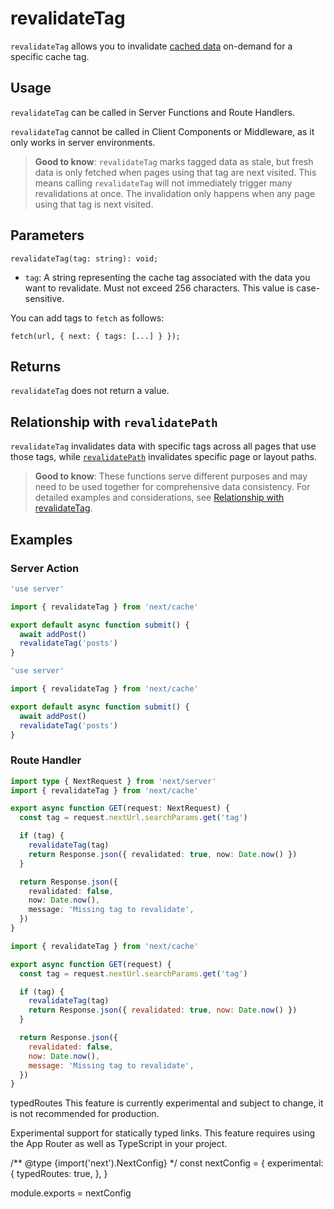 # revalidateTag

`revalidateTag` allows you to invalidate [cached data](/docs/app/guides/caching.md) on-demand for a specific cache tag.

## Usage

`revalidateTag` can be called in Server Functions and Route Handlers.

`revalidateTag` cannot be called in Client Components or Middleware, as it only works in server environments.

> **Good to know**: `revalidateTag` marks tagged data as stale, but fresh data is only fetched when pages using that tag are next visited. This means calling `revalidateTag` will not immediately trigger many revalidations at once. The invalidation only happens when any page using that tag is next visited.

## Parameters

```tsx
revalidateTag(tag: string): void;
```

* `tag`: A string representing the cache tag associated with the data you want to revalidate. Must not exceed 256 characters. This value is case-sensitive.

You can add tags to `fetch` as follows:

```tsx
fetch(url, { next: { tags: [...] } });
```

## Returns

`revalidateTag` does not return a value.

## Relationship with `revalidatePath`

`revalidateTag` invalidates data with specific tags across all pages that use those tags, while [`revalidatePath`](/docs/app/api-reference/functions/revalidatePath.md) invalidates specific page or layout paths.

> **Good to know**: These functions serve different purposes and may need to be used together for comprehensive data consistency. For detailed examples and considerations, see [Relationship with revalidateTag](/docs/app/api-reference/functions/revalidatePath.md#relationship-with-revalidatetag).

## Examples

### Server Action

```ts filename="app/actions.ts" switcher
'use server'

import { revalidateTag } from 'next/cache'

export default async function submit() {
  await addPost()
  revalidateTag('posts')
}
```

```js filename="app/actions.js" switcher
'use server'

import { revalidateTag } from 'next/cache'

export default async function submit() {
  await addPost()
  revalidateTag('posts')
}
```

### Route Handler

```ts filename="app/api/revalidate/route.ts" switcher
import type { NextRequest } from 'next/server'
import { revalidateTag } from 'next/cache'

export async function GET(request: NextRequest) {
  const tag = request.nextUrl.searchParams.get('tag')

  if (tag) {
    revalidateTag(tag)
    return Response.json({ revalidated: true, now: Date.now() })
  }

  return Response.json({
    revalidated: false,
    now: Date.now(),
    message: 'Missing tag to revalidate',
  })
}
```

```js filename="app/api/revalidate/route.js" switcher
import { revalidateTag } from 'next/cache'

export async function GET(request) {
  const tag = request.nextUrl.searchParams.get('tag')

  if (tag) {
    revalidateTag(tag)
    return Response.json({ revalidated: true, now: Date.now() })
  }

  return Response.json({
    revalidated: false,
    now: Date.now(),
    message: 'Missing tag to revalidate',
  })
}
```

typedRoutes
This feature is currently experimental and subject to change, it is not recommended for production.

Experimental support for statically typed links. This feature requires using the App Router as well as TypeScript in your project.

/** @type {import('next').NextConfig} */ const nextConfig = { experimental: { typedRoutes: true, }, }

module.exports = nextConfig
